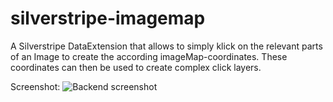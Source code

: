# silverstripe-imagemap
A Silverstripe DataExtension that allows to simply klick on the relevant parts of an Image to create the according imageMap-coordinates. These coordinates can then be used to create complex click layers.

Screenshot: ![Backend screenshot](http://imgur.com/PXYhUND)
